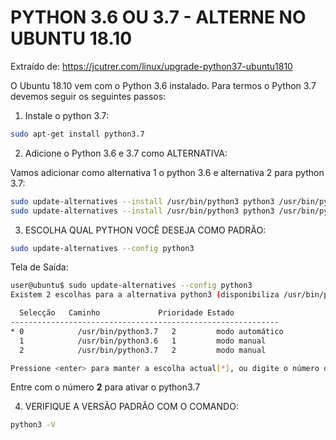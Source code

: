 # PYTHON 3.6 OU 3.7 - ALTERNE NO UBUNTU 18.10

Extraído de: https://jcutrer.com/linux/upgrade-python37-ubuntu1810

O Ubuntu 18.10 vem com o Python 3.6 instalado. Para termos o Python 3.7
devemos seguir os seguintes passos:

1) Instale o python 3.7:

```bash
sudo apt-get install python3.7
```

2) Adicione o Python 3.6 e 3.7 como ALTERNATIVA:

Vamos adicionar como alternativa 1 o python 3.6 e alternativa 2 para python 3.7:

```bash
sudo update-alternatives --install /usr/bin/python3 python3 /usr/bin/python3.6 1
sudo update-alternatives --install /usr/bin/python3 python3 /usr/bin/python3.7 2
```

3) ESCOLHA QUAL PYTHON VOCÊ DESEJA COMO PADRÃO:

```bash
sudo update-alternatives --config python3
```

Tela de Saída:

```bash
user@ubuntu$ sudo update-alternatives --config python3
Existem 2 escolhas para a alternativa python3 (disponibiliza /usr/bin/python3).

  Selecção   Caminho             Prioridade Estado
------------------------------------------------------------
* 0            /usr/bin/python3.7   2         modo automático
  1            /usr/bin/python3.6   1         modo manual
  2            /usr/bin/python3.7   2         modo manual

Pressione <enter> para manter a escolha actual[*], ou digite o número da selecção: 
```
Entre com o número **2** para ativar o python3.7


4) VERIFIQUE A VERSÃO PADRÃO COM O COMANDO:

```bash
python3 -V
```

